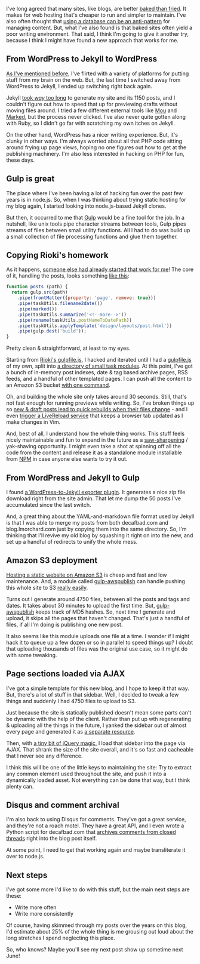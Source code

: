 I've long agreed that many sites, like blogs, are better [baked than
fried][bake]. It makes for web hosting that's cheaper to run and simpler to
maintain. I've also often thought that [using a database can be an
anti-pattern][antidatabase] for managing content. But, what I've also found is
that baked sites often yield a poor writing environment. That said, I think
I'm going to give it another try, because I think I might have found a new
approach that works for me.

<!--more-->

## From WordPress to Jekyll to WordPress

[As I've mentioned before][platforms], I've flirted with a variety of
platforms for putting stuff from my brain on the web. But, the last time I
switched away from WordPress to Jekyll, I ended up switching right back again.

Jekyll [took *way* too long][jekyllslow] to generate my site and its 1150 posts, and I
couldn't figure out how to speed that up for previewing drafts without moving
files around.  I tried a few different external tools like
[Mou](http://25.io/mou/) and [Marked](http://marked2app.com/), but the process
never clicked. I've also never quite gotten along with Ruby, so I didn't go
far with scratching my own itches on Jekyll.

[jekyllslow]: http://blog.lmorchard.com/2012/06/16/blogging-like-a-blogger/

On the other hand, WordPress has a nicer writing experience. But, it's clunky
in other ways. I'm always worried about all that PHP code sitting around
frying up page views, hoping no one figures out how to get at the publishing
machinery. I'm also less interested in hacking on PHP for fun, these days.

## Gulp is great

The place where I've been having a lot of hacking fun over the past few years
is in node.js. So, when I was thinking about trying static hosting for
my blog again, I started looking into node.js-based Jekyll clones.

But then, it occurred to me that [Gulp][] would be a fine tool for the job. In
a nutshell, like unix tools pipe character streams between tools, Gulp pipes
streams of files between small utility functions. All I had to do was build up
a small collection of file processing functions and glue them together. 

## Copying Rioki's homework

As it happens, [someone else had already started that work for me][rioki]! The
core of it, handling the posts, looks something [like this][tasks]:

```javascript
function posts (path) {
  return gulp.src(path)
    .pipe(frontMatter({property: 'page', remove: true}))
    .pipe(taskUtils.filename2date())
    .pipe(marked())
    .pipe(taskUtils.summarize('<!--more-->'))
    .pipe(rename(taskUtils.postNameToDatePath))
    .pipe(taskUtils.applyTemplate('design/layouts/post.html'))
    .pipe(gulp.dest('build'));
}
```

Pretty clean & straightforward, at least to my eyes.

Starting from [Rioki's gulpfile.js][rioki2], I hacked and iterated until I had
a [gulpfile.js][] of my own, split into [a directory of small task
modules][tasks].  At this point, I've got a bunch of in-memory post indexes,
date & tag based archive pages, RSS feeds, and a handful of other templated
pages. I can push all the content to an Amazon S3 bucket [with one
command][deploy]. 

[deploy]: https://github.com/lmorchard/blog.lmorchard.com/blob/master/gulpfile.js#L32
[tasks]: https://github.com/lmorchard/blog.lmorchard.com/blob/master/lib/tasks/posts.js#L34
[gulpfile.js]: https://github.com/lmorchard/blog.lmorchard.com/blob/master/gulpfile.js

Oh, and building the whole site only takes around 30 seconds. Still, that's
not fast enough for running previews while writing. So, I've broken things up so 
[new & draft posts lead to quick rebuilds when their files change](https://github.com/lmorchard/blog.lmorchard.com/blob/master/lib/tasks/posts.js#L13) - and I even [trigger a LiveReload
service](https://github.com/lmorchard/blog.lmorchard.com/blob/master/lib/tasks/posts.js#L29)
that keeps a browser tab updated as I make changes in Vim.

And, best of all, I understand how the whole thing works. This stuff feels
nicely maintainable and fun to expand in the future as a
[saw-sharpening][sharpen] / yak-shaving opportunity. I might even take a shot
at spinning off all the code from the content and release it as a standalone
module installable from [NPM](http://npmjs.org) in case anyone else wants to
try it out.

## From WordPress and Jekyll to Gulp

I found [a WordPress-to-Jekyll exporter plugin][exporter]. It
generates a nice zip file download right from the site admin. That let me
dump the 50 posts I've accumulated since the last switch.

And, a great thing about the YAML-and-markdown file format used by Jekyll is
that I was able to merge my posts from both decafbad.com and
blog.lmorchard.com just by copying them into the same directory. So, I'm
thinking that I'll revive my old blog by squashing it right on into the
new, and set up a handful of redirects to unify the whole mess.

## Amazon S3 deployment

[Hosting a static website on Amazon S3][static] is cheap and fast and low
maintenance. And, a module called [gulp-awspublish][] can handle pushing this
whole site to S3 [really easily][deploy].

[static]: http://docs.aws.amazon.com/AmazonS3/latest/dev/WebsiteHosting.html

Turns out I generate around 4750 files, between all the posts and tags and dates. 
It takes about 30 minutes to upload the first time. But, [gulp-awspublish][]
keeps track of MD5 hashes. So, next time I generate and upload, it skips all the
pages that haven't changed. That's just a handful of files, if
all I'm doing is publishing one new post.

It also seems like this module uploads one file at a time. I wonder if I might
hack it to queue up a few dozen or so in parallel to speed things up? I doubt
that uploading thousands of files was the original use case, so it might do
with some tweaking.

[gulp-awspublish]: https://github.com/pgherveou/gulp-awspublish

## Page sections loaded via AJAX

I've got a simple template for this new blog, and I hope to keep it that way.
But, there's a lot of stuff in that sidebar. Well, I decided to tweak a few
things and suddenly I had 4750 files to upload to S3.

Just because the site is statically published doesn't mean some parts
can't be dynamic with the help of the client. Rather than put up wth
regenerating & uploading all the things in the future, I yanked the sidebar
out of almost every page and generated it as [a separate resource][sidebar].

Then, with [a tiny bit of jQuery magic][sidebarajax], I load that sidebar into
the page via AJAX. That shrank the size of the site overall, and it's so fast
and cacheable that I never see any difference.

I think this will be one of the little keys to maintaining the site: Try to
extract any common element used throughout the site, and push it into a
dynamically loaded asset. Not everything can be done that way, but I think
plenty can.

[sidebar]: https://github.com/lmorchard/blog.lmorchard.com/blob/master/design/sidebar.html
[sidebarajax]: https://github.com/lmorchard/blog.lmorchard.com/blob/master/design/js/main.js

## Disqus and comment archival

I'm also back to using Disqus for comments. They've got a great service, and
they're not a roach motel. They have a great API, and I even wrote a Python
script for decafbad.com that [archives comments from closed
threads][commentarchiver] right into the blog post itself.

[commentarchiver]: https://github.com/lmorchard/blog.decafbad.com/blob/master/_bin/archive_disqus_comments.py

At some point, I need to get that working again and maybe transliterate it
over to node.js. 

## Next steps

I've got some more I'd like to do with this stuff, but the main next steps are
these:

* Write more often
* Write more consistently

Of course, having skimmed through my posts over the years on this blog, I'd
estimate about 25% of the whole thing is me grousing out loud about the long
stretches I spend neglecting this place. 

So, who knows? Maybe you'll see my
next post show up sometime next June!

[bake]: http://www.aaronsw.com/weblog/000404
[rioki]: http://www.rioki.org/2014/06/09/jekyll-to-gulp.html
[antidatabase]: https://indiewebcamp.com/database-antipattern
[exporter]: https://github.com/benbalter/wordpress-to-jekyll-exporter
[platforms]: http://decafbad.com/blog/2011/06/08/moved-to-jekyll/

[gulp]: http://gulpjs.com/
[enthusiasm]: http://decafbad.com/blog/2006/05/26/confessions-of-a-serial-enthusiast
[sharpen]: https://www.stephencovey.com/7habits/7habits-habit7.php
[rioki2]: https://github.com/rioki/www.rioki.org/blob/master/gulpfile.js

<!-- vim: set wrap wm=5 syntax=mkd textwidth=78: -->
